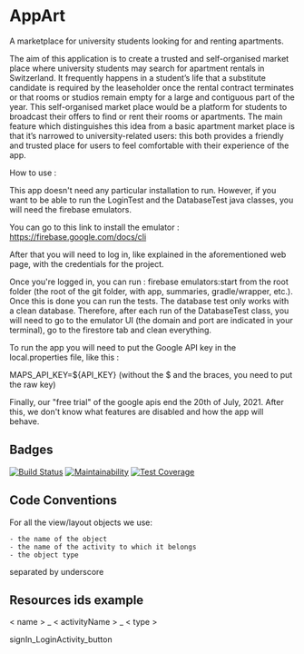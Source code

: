 # AppArt

A marketplace for university students looking for and renting apartments.

The aim of this application is to create a trusted and self-organised market place where university students may search for apartment rentals in Switzerland. It frequently happens in a student’s life that a substitute candidate is required by the leaseholder once the rental contract terminates or that rooms or studios remain empty for a large and contiguous part of the year. This self-organised market place would be a platform for students to broadcast their offers to find or rent their rooms or apartments.
The main feature which distinguishes this idea from a basic apartment market place is that it’s narrowed to university-related users: this both provides a friendly and trusted place for users to feel comfortable with their experience of the app.

How to use :

This app doesn't need any particular installation to run. However, if you want to be able to run the LoginTest and the DatabaseTest java classes, you will need the firebase emulators.

You can go to this link to install the emulator : https://firebase.google.com/docs/cli

After that you will need to log in, like explained in the aforementioned web page, with the credentials for the project.

Once you're logged in, you can run : firebase emulators:start from the root folder (the root of the git folder, with app, summaries, gradle/wrapper, etc.). Once this is done you can run the tests. The database test only works with a clean database. Therefore, after each run of the DatabaseTest class, you will need to go to the emulator UI (the domain and port are indicated in your terminal), go to the firestore tab and clean everything.

To run the app you will need to put the Google API key in the local.properties file, like this :

MAPS_API_KEY=${API_KEY} (without the $ and the braces, you need to put the raw key)

Finally, our "free trial" of the google apis end the 20th of July, 2021. After this, we don't know what features are disabled and how the app will behave.


## Badges
[![Build Status](https://api.cirrus-ci.com/github/SDPepe/AppArt.svg)](https://cirrus-ci.com/github/SDPepe/AppArt)
[![Maintainability](https://api.codeclimate.com/v1/badges/ad483ece588a128e99e3/maintainability)](https://codeclimate.com/github/SDPepe/AppArt/maintainability)
[![Test Coverage](https://api.codeclimate.com/v1/badges/ad483ece588a128e99e3/test_coverage)](https://codeclimate.com/github/SDPepe/AppArt/test_coverage)



## Code Conventions

For all the view/layout objects we use: 

    - the name of the object
    - the name of the activity to which it belongs
    - the object type  
separated by underscore

## Resources ids example

< name > _ < activityName > _ < type > 

signIn_LoginActivity_button







